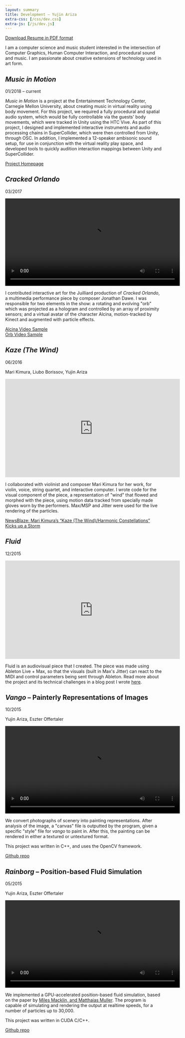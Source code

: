 ```yaml
---
layout: summary
title: Development — Yujin Ariza
extra-css: [/css/dev.css]
extra-js: [/js/dev.js]
---
```


[Download Resume in PDF format](/downloads/yujin_resume_technical.pdf)

I am a computer science and music student interested in the intersection of Computer Graphics, Human Computer Interaction, and procedural sound and music. I am passionate about creative extensions of technology used in art form.

## _Music in Motion_

01/2018 – current

_Music in Motion_ is a project at the Entertainment Technology Center, Carnegie Mellon University, about creating music in virtual reality using body movement. For this project, we required a fully procedural and spatial audio system, which would be fully controllable via the guests' body movements, which were tracked in Unity using the HTC Vive. As part of this project, I designed and implemented interactive instruments and audio processing chains in SuperCollider, which were then controlled from Unity, through OSC. In addition, I implemented a 12-speaker ambisonic sound setup, for use in conjunction with the virtual reality play space, and developed tools to quickly audition interaction mappings between Unity and SuperCollider.

[Project Homepage](https://www.etc.cmu.edu/projects/music-in-motion/)

## _Cracked Orlando_

03/2017

<video autoplay loop controls src="/downloads/orb_demo.mp4" width="560"></video>

I contributed interactive art for the Juilliard production of _Cracked Orlando_, a multimedia performance piece by composer Jonathan Dawe. I was responsible for two elements in the show: a rotating and evolving "orb" which was projected as a hologram and controlled by an array of proximity sensors; and a virtual avatar of the character Alcina, motion-tracked by Kinect and augmented with particle effects.

[Alcina Video Sample](/downloads/alcina_demo.mp4)  
[Orb Video Sample](/downloads/orb_demo.mp4)

## _Kaze (The Wind)_

06/2016

Mari Kimura, Liubo Borissov, Yujin Ariza

<iframe width="560" height="315" src="https://www.youtube.com/embed/B2LXcqC7U9U" frameborder="0" allowfullscreen></iframe>

I collaborated with violinist and composer Mari Kimura for her work, for violin, voice, string quartet, and interactive computer. I wrote code for the visual component of the piece, a representation of "wind" that flowed and morphed with the piece, using motion data tracked from specially made gloves worn by the performers. Max/MSP and Jitter were used for the live rendering of the particles.

[NewsBlaze: Mari Kimura’s “Kaze (The Wind)/Harmonic Constellations” Kicks up a Storm](http://newsblaze.com/entertainment/music/mari-kimuras-kaze-the-windharmonic-constellations-kicks-up-a-storm_60304/)

## _Fluid_

12/2015

<iframe width="560" height="315" src="https://www.youtube.com/embed/BmHt5eSwW_A" frameborder="0" allowfullscreen></iframe>

Fluid is an audiovisual piece that I created. The piece was made using Ableton Live + Max, so that the visuals (built in Max's Jitter) can react to the MIDI and control parameters being sent through Ableton. Read more about the project and its technical challenges in a blog post I wrote [here](/blog/2015/12/23/postmortem-fluid/).

## _Vango_ – Painterly Representations of Images

10/2015

Yujin Ariza, Eszter Offertaler

<video autoplay loop src="/downloads/columbia2_textured.mp4" width="560" controls></video>

We convert photographs of scenery into painting representations. After analysis of the image, a "canvas" file is outputted by the program, given a specific "style" file for _vango_ to paint in. After this, the painting can be rendered in either a textured or untextured format.

This project was written in C++, and uses the OpenCV framework.

[Github repo](http://github.com/yariza/vango)  

## _Rainborg_ – Position-based Fluid Simulation

05/2015

Yujin Ariza, Eszter Offertaler

<video autoplay loop src="/downloads/rainborg.mp4" width="560" controls></video>

We implemented a GPU-accelerated position-based fluid simulation, based on the paper by [Miles Macklin, and Matthaias Muller](http://mmacklin.com/pbf_sig_preprint.pdf). The program is capable of simulating and rendering the output at realtime speeds, for a number of particles up to 30,000.

This project was written in CUDA C/C++.

[Github repo](http://github.com/yariza/rainborg)  
